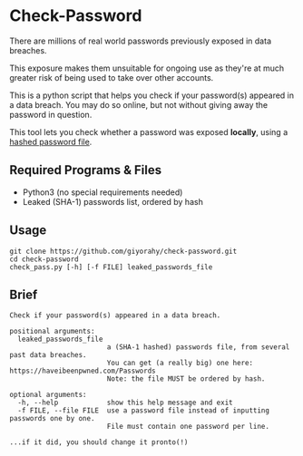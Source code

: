 # Check-Password

There are millions of real world passwords previously exposed in data breaches.

This exposure makes them unsuitable for ongoing use as they're at much greater risk of being used to take over other accounts.

This is a python script that helps you check if your password(s) appeared in a data breach. You may do so online, but not without giving away the password in question.

This tool lets you check whether a password was exposed **locally**, using a [hashed password file](https://haveibeenpwned.com/Passwords). 

## Required Programs & Files

* Python3 (no special requirements needed)
* Leaked (SHA-1) passwords list, ordered by hash

## Usage

```
git clone https://github.com/giyorahy/check-password.git
cd check-password
check_pass.py [-h] [-f FILE] leaked_passwords_file
```


## Brief 
```
Check if your password(s) appeared in a data breach.

positional arguments:
  leaked_passwords_file
                        a (SHA-1 hashed) passwords file, from several past data breaches.
                        You can get (a really big) one here: https://haveibeenpwned.com/Passwords
                        Note: the file MUST be ordered by hash.

optional arguments:
  -h, --help            show this help message and exit
  -f FILE, --file FILE  use a password file instead of inputting passwords one by one.
                        File must contain one password per line.

...if it did, you should change it pronto(!)
```
